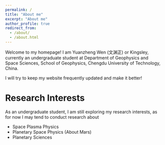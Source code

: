 ```yaml
---
permalink: /
title: "About me"
excerpt: "About me"
author_profile: true
redirect_from: 
  - /about/
  - /about.html
---
```

 Welcome to my homepage! I am Yuanzheng Wen (文渊正) or Kingsley, currently an undergraduate student at Department of Geophysics and Space Sciences, School of Geophysics, Chengdu University of Technology, China.
 
 I will try to keep my website frequently updated and make it better!
 
Research Interests
======
As an undergraduate student, I am still exploring my research interests, as for now I may tend to conduct research about
* Space Plasma Physics
* Planetary Space Physics (About Mars)
* Planetary Sciences
 

